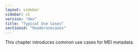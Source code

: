 ```yaml
---
layout: sidebar
sidebar: s1
version: "dev"
title: "Typical Use Cases"
sectionid: "headerusecases"
---
```


This chapter introduces common use cases for MEI metadata.
